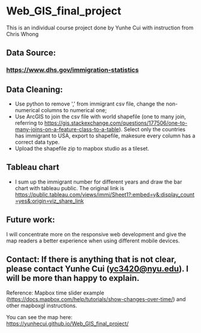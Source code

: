 # Web_GIS_final_project

This is an individual course project done by Yunhe Cui with instruction from Chris Whong 

## Data Source:  
### https://www.dhs.gov/immigration-statistics  
  
## Data Cleaning:
- Use python to remove ',' from immigrant csv file, change the non-numerical columns to numerical one;  
- Use ArcGIS to join the csv file with world shapefile (one to many join, referring to https://gis.stackexchange.com/questions/177506/one-to-many-joins-on-a-feature-class-to-a-table). Select only the countries has immigrant to USA, export to shapefile, makesure every column has a correct data type.  
- Upload the shapefile zip to mapbox studio as a tileset.  
  
## Tableau chart
- I sum up the immigrant number for different years and draw the bar chart with tableau public. The original link is https://public.tableau.com/views/immi/Sheet1?:embed=y&:display_count=yes&:origin=viz_share_link  
  
## Future work:
I will concentrate more on the responsive web development and give the map readers a better experience when using different mobile devices.

## Contact: If there is anything that is not clear, please contact Yunhe Cui (yc3420@nyu.edu). I will be more than happy to explain.

Reference: Mapbox time slider example (https://docs.mapbox.com/help/tutorials/show-changes-over-time/) and other mapboxgl instructions.   

You can see the map here: https://yunhecui.github.io/Web_GIS_final_project/

